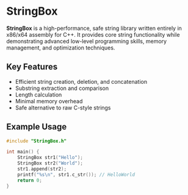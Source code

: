 # StringBox

**StringBox** is a high-performance, safe string library written entirely in x86/x64 assembly for C++. It provides core string functionality while demonstrating advanced low-level programming skills, memory management, and optimization techniques.

## Key Features
- Efficient string creation, deletion, and concatenation
- Substring extraction and comparison
- Length calculation
- Minimal memory overhead
- Safe alternative to raw C-style strings

## Example Usage
```cpp
#include "StringBox.h"

int main() {
    StringBox str1("Hello");
    StringBox str2("World");
    str1.append(str2);
    printf("%s\n", str1.c_str()); // HelloWorld
    return 0;
}

